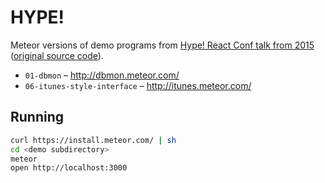 HYPE!
====

Meteor versions of demo programs from [Hype! React Conf talk from 2015](https://www.youtube.com/watch?v=z5e7kWSHWTg)
([original source code](https://github.com/ryanflorence/reactconf-2015-HYPE)).

* `01-dbmon` – http://dbmon.meteor.com/
* `06-itunes-style-interface` – http://itunes.meteor.com/

Running
-------

```sh
curl https://install.meteor.com/ | sh
cd <demo subdirectory>
meteor
open http://localhost:3000
```
